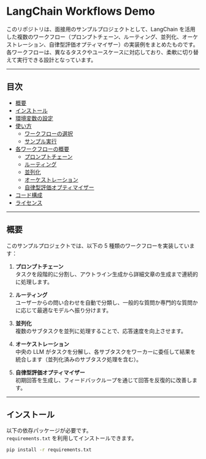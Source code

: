 # LangChain Workflows Demo

このリポジトリは、面接用のサンプルプロジェクトとして、LangChain を活用した複数のワークフロー（プロンプトチェーン、ルーティング、並列化、オーケストレーション、自律型評価オプティマイザー）の実装例をまとめたものです。  
各ワークフローは、異なるタスクやユースケースに対応しており、柔軟に切り替えて実行できる設計となっています。

---

## 目次

- [概要](#概要)
- [インストール](#インストール)
- [環境変数の設定](#環境変数の設定)
- [使い方](#使い方)
  - [ワークフローの選択](#ワークフローの選択)
  - [サンプル実行](#サンプル実行)
- [各ワークフローの概要](#各ワークフローの概要)
  - [プロンプトチェーン](#プロンプトチェーン)
  - [ルーティング](#ルーティング)
  - [並列化](#並列化)
  - [オーケストレーション](#オーケストレーション)
  - [自律型評価オプティマイザー](#自律型評価オプティマイザー)
- [コード構成](#コード構成)
- [ライセンス](#ライセンス)

---

## 概要

このサンプルプロジェクトでは、以下の 5 種類のワークフローを実装しています：

1. **プロンプトチェーン**  
   タスクを段階的に分割し、アウトライン生成から詳細文章の生成まで連続的に処理します。

2. **ルーティング**  
   ユーザーからの問い合わせを自動で分類し、一般的な質問か専門的な質問かに応じて最適なモデルへ振り分けます。

3. **並列化**  
   複数のサブタスクを並列に処理することで、応答速度を向上させます。

4. **オーケストレーション**  
   中央の LLM がタスクを分解し、各サブタスクをワーカーに委任して結果を統合します（並列化済みのサブタスク処理を含む）。

5. **自律型評価オプティマイザー**  
   初期回答を生成し、フィードバックループを通じて回答を反復的に改善します。

---

## インストール

以下の依存パッケージが必要です。  
`requirements.txt` を利用してインストールできます。

```bash
pip install -r requirements.txt
```
